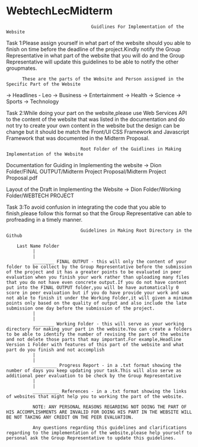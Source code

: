 # WebtechLecMidterm
                                    Guidlines For Implementation of the Website

Task 1:Please assign yourself in what part of the website should you able to finish on time before the deadline of the project.Kindly notify the Group Representative in what part of the website that you will do and the Group Representative will update this guidelines to be able to notify the other groupmates.

          These are the parts of the Website and Person assigned in the Specific Part of the Website
  -> Headlines - Leo
  -> Business
  -> Entertainment
  -> Health
  -> Science
  -> Sports
  -> Technology
  
Task 2:While doing your part on the website,please use Web Services API to the content of the website that was listed in the documentation and do not try to create your own content in the website but the design can be change but it should be match the Front/UI CSS Framework and Javascript Framework that was documented in the Midterm Proposal.
                                    
                                Root Folder of the Guidlines in Making Implementation of the Website
  
  Documentation for Guiding in Implementing the website
  -> Dion Folder/FINAL OUTPUT/Midterm Project Proposal/Midterm Project Proposal.pdf
  
  Layout of the Draft in Implementing the Website
  -> Dion Folder/Working Folder/WEBTECH PROJECT
  
 Task 3:To avoid confusion in integrating the code that you able to finish,please follow this format so that the Group Representative can able to profreading in a timely manner.
 
                                Guidelines in Making Root Directory in the Github
        
        Last Name Folder
              |
              |
              ________ FINAL OUTPUT - this will only the content of your folder to be collect by the Group Representative before the submission of the project and it has a greater points to be evaluated in peer evaluation when you finish your work rather than uploading many files that you do not have even concrete output.If you do not have content put into the FINAL OUTPUT folder,you will be have automatically 0 score in peer evaluation but if you do have provide your work and was not able to finish it under the Working Folder,it will given a minimum points only based on the quality of output and also include the late submission one day before the submission of the project.
              |
              |
              ________ Working Folder - this will serve as your working directory for making your part in the website.You can create a folders to be able to identify the number of revising the part of the website and not delete those parts that may important.For example,Headline Version 1 Folder with features of this part of the website and what part do you finish and not accomplish
              |
              |
              _________ Progress Report - in a .txt format showing the number of days you keep updating your task.This will also serve as additional peer evaluation to be check by the Group Representative
              |
              |
              __________ References - in a .txt format showing the links of websites that might help you to working the part of the website.
              
              NOTE: ANY PERSONAL REASONS REGARDING NOT DOING THE PART OF HIS ACCOMPLISHMENTS ARE INVALID FOR DOING HIS PART IN THE WEBSITE WILL BE NOT TAKING ANY CREDIT ON THE PEER EVALUATION.
              
              Any questions regarding this guidelines and clarifications regarding to the implementation of the website,please help yourself to personal ask the Group Representative to update this guidelines.
